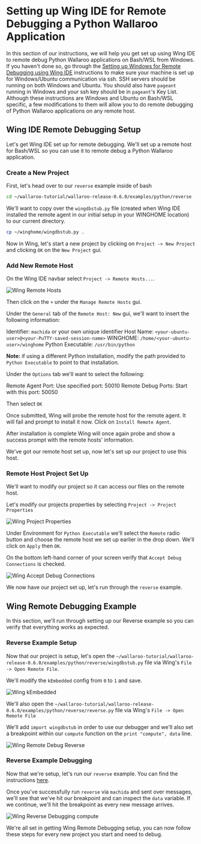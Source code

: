 # Setting up Wing IDE for Remote Debugging a Python Wallaroo Application

In this section of our instructions, we will help you get set up using Wing IDE to remote debug Python Wallaroo applications on Bash/WSL from Windows. If you haven't done so, go through the [Setting up Windows for Remote Debugging using Wing IDE](/book/python/wing-on-windows-remote-debugging-setup.md) instructions to make sure your machine is set up for Windows/Ubuntu communication via ssh. SSH servers should be running on both Windows and Ubuntu. You should also have `pageant` running in Windows and your ssh key should be in `pageant`'s Key List. Although these instructions are Windows and Ubuntu on Bash/WSL specific, a few modifications to them will allow you to do remote debugging of Python Wallaroo applications on any remote host.

## Wing IDE Remote Debugging Setup

Let's get Wing IDE set up for remote debugging. We'll set up a remote host for Bash/WSL so you can use it to remote debug a Python Wallaroo application.

### Create a New Project

First, let's head over to our `reverse` example inside of bash

```bash
cd ~/wallaroo-tutorial/wallaroo-release-0.6.0/examples/python/reverse
```

We'll want to copy over the `wingdbstub.py` file (created when Wing IDE installed the remote agent in our initial setup in your WINGHOME location) to our current directory.

```bash
cp ~/winghome/wingdbstub.py .
```

Now in Wing, let's start a new project by clicking on `Project -> New Project` and clicking `OK` on the `New Project` gui.

### Add New Remote Host

On the Wing IDE navbar select `Project -> Remote Hosts...`.

![Wing Remote Hosts](/book/python/images/remote-debugging/wing-remote-hosts.png)

Then click on the `+` under the `Manage Remote Hosts` gui.

Under the `General` tab of the `Remote Host: New` gui, we'll want to insert the following information:

Identifier: `machida` or your own unique identifier
Host Name: `<your-ubuntu-user>@<your-PuTTY-saved-session-name>`
WINGHOME: `/home/<your-ubuntu-user>/winghome`
Python Executable: `/usr/bin/python`

**Note:** if using a different Python installation, modify the path provided to `Python Executable` to point to that installation.

Under the `Options` tab we'll want to select the following:

Remote Agent Port: Use specified port: 50010
Remote Debug Ports: Start with this port: 50050

Then select `OK`

Once submitted, Wing will probe the remote host for the remote agent. It will fail and prompt to install it now. Click on `Install Remote Agent`.

After installation is complete Wing will once again probe and show a success prompt with the remote hosts' information.

We've got our remote host set up, now let's set up our project to use this host.

### Remote Host Project Set Up

We'll want to modify our project so it can access our files on the remote host.

Let's modify our projects properties by selecting `Project -> Project Properties`

![Wing Project Properties](/book/python/images/remote-debugging/wing-project-properties.png)

Under Environment for `Python Executable` we'll select the `Remote` radio button and choose the remote host we set up earlier in the drop down. We'll click on `Apply` then `OK`.

On the bottom left-hand corner of your screen verify that `Accept Debug Connections` is checked.

![Wing Accept Debug Connections](/book/python/images/remote-debugging/wing-accept-debug.png)

We now have our project set up, let's run through the `reverse` example.

## Wing Remote Debugging Example

In this section, we'll run through setting up our Reverse example so you can verify that everything works as expected.

### Reverse Example Setup

Now that our project is setup, let's open the `~/wallaroo-tutorial/wallaroo-release-0.6.0/examples/python/reverse/wingdbstub.py` file via Wing's `File -> Open Remote File`.

We'll modify the `kEmbedded` config from `0` to `1` and save.

![Wing kEmbedded](/book/python/images/remote-debugging/wing-kembedded.png)

We'll also open the `~/wallaroo-tutorial/wallaroo-release-0.6.0/examples/python/reverse/reverse.py` file via Wing's `File -> Open Remote File`

We'll add `import wingdbstub` in order to use our debugger and we'll also set a breakpoint within our `compute` function on the `print "compute", data` line.

![Wing Remote Debug Reverse](/book/python/images/remote-debugging/wing-reverse-debug.png)

### Reverse Example Debugging

Now that we're setup, let's run our `reverse` example. You can find the instructions [here](https://github.com/WallarooLabs/wallaroo/tree/release-0.6.0/examples/python/reverse/README.md).

Once you've successfully run `reverse` via `machida` and sent over messages, we'll see that we've hit our breakpoint and can inspect the `data` variable. If we continue, we'll hit the breakpoint as every new message arrives.

![Wing Reverse Debugging compute](/book/python/images/remote-debugging/wing-reverse-debug-breakpoint.png)

We're all set in getting Wing Remote Debugging setup, you can now follow these steps for every new project you start and need to debug.
